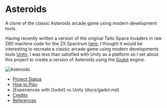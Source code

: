 # Asteroids

A clone of the classic Asteroids arcade game using modern development tools.

Having recently written a version of the original Taito Space Invaders in raw Z80 machine code for the ZX Spectrum [here](https://github.com/skagra/space-invaders), 
I thought it would be interesting to recreate a classic arcade game using modern developments tools [Unity](https://unity.com/), I was less than satisfied with
Unity as a platform so I set about this project to create a version of Asteroids using the [Godot](https://godotengine.org/) engine.

![Asteroids](docs/Animation.gif)

* [Project Status](docs/status.md)
* [How to Play](docs/controls.md)
* [Experiences with Godot] vs Unity (docs/gadot.md)
* [Credits](docs/credits.md)
* [References](docs/references.md)